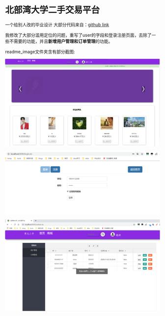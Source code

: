 # 北部湾大学二手交易平台

一个给别人改的毕业设计
大部分代码来自：[github link](https://github.com/wsk1103/mySSM)

我修改了大部分滥用定位的问题，重写了user的字段和登录注册页面，去除了一些不需要的功能，并且**新增用户管理和订单管理**的功能。

readme_image文件夹含有部分截图:

![index](readme_image/index.png)

![login](readme_image/login.png)

![manerger](readme_image/manerger.png)



